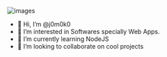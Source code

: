 ![images](https://user-images.githubusercontent.com/93967783/147612772-c380d1c6-698e-4d4c-8fbb-fd5ee6a9e89a.jpeg)


- 👋 Hi, I’m @j0m0k0
- 👀 I’m interested in Softwares specially Web Apps.
- 🌱 I’m currently learning NodeJS
- 💞️ I’m looking to collaborate on cool projects

